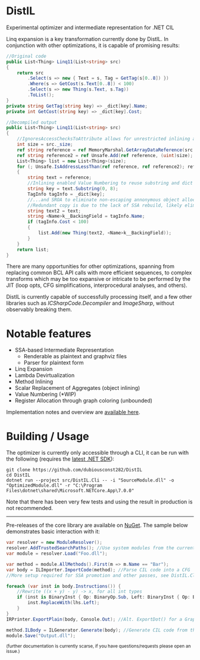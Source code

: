 # DistIL
Experimental optimizer and intermediate representation for .NET CIL

Linq expansion is a key transformation currently done by DistIL. In conjunction with other optimizations, it is capable of promising results:

```cs
//Original code
public List<Thing> Linq11(List<string> src)
{
    return src
        .Select(s => new { Text = s, Tag = GetTag(s[0..8]) })
        .Where(s => GetCost(s.Text[0..8]) < 100)
        .Select(s => new Thing(s.Text, s.Tag))
        .ToList();
}
private string GetTag(string key) => _dict[key].Name;
private int GetCost(string key) => _dict[key].Cost;

//Decompiled output
public List<Thing> Linq11(List<string> src)
{
    //IgnoresAccessChecksToAttribute allows for unrestricted inlining and direct storage access (not possible in C#).
    int size = src._size;
    ref string reference = ref MemoryMarshal.GetArrayDataReference(src._items);
    ref string reference2 = ref Unsafe.Add(ref reference, (uint)size);
    List<Thing> list = new List<Thing>(size);
    for (; Unsafe.IsAddressLessThan(ref reference, ref reference2); reference = ref Unsafe.Add(ref reference, 1))
    {
        string text = reference;
        //Inlining enabled Value Numbering to reuse substring and dict lookup
        string key = text.Substring(0, 8);
        TagInfo tagInfo = _dict[key];
        //...and SROA to eliminate non-escaping annonymous object allocation.
        //Redundant copy is due to the lack of SSA rebuild, likely eliminated by JIT.
        string text2 = text;
        string <Name>k__BackingField = tagInfo.Name;
        if (tagInfo.Cost < 100)
        {
            list.Add(new Thing(text2, <Name>k__BackingField));
        }
    }
    return list;
}
```

There are many opportunities for other optimizations, spanning from replacing common BCL API calls with more efficient sequences, to complex transforms which may be too expansive or intricate to be performed by the JIT (loop opts, CFG simplifications, interprocedural analyses, and others).

DistIL is currently capable of successfully processing itself, and a few other libraries such as _ICSharpCode.Decompiler_ and _ImageSharp_, without observably breaking them.

# Notable features
- SSA-based Intermediate Representation
  - Renderable as plaintext and graphviz files
  - Parser for plaintext form
- Linq Expansion
- Lambda Devirtualization
- Method Inlining
- Scalar Replacement of Aggregates (object inlining)
- Value Numbering (*WIP)
- Register Allocation through graph coloring (unbounded)

Implementation notes and overview are [available here](docs/internals.md).

# Building / Usage
The optimizer is currently only accessible through a CLI, it can be run with the following (requires the [latest .NET SDK](https://dotnet.microsoft.com/en-us/download)):
```
git clone https://github.com/dubiousconst282/DistIL
cd DistIL
dotnet run --project src/DistIL.Cli -- -i "SourceModule.dll" -o "OptimizedModule.dll" -r "C:\Program Files\dotnet\shared\Microsoft.NETCore.App\7.0.0"
```

Note that there has been very few tests and using the result in production is not recommended.

---

Pre-releases of the core library are available on [NuGet](https://www.nuget.org/packages/DistIL.Core). The sample below demonstrates basic interaction with it:
```cs
var resolver = new ModuleResolver();
resolver.AddTrustedSearchPaths(); //Use system modules from the current runtime
var module = resolver.Load("Foo.dll");

var method = module.AllMethods().First(m => m.Name == "Bar");
var body = ILImporter.ImportCode(method); //Parse CIL code into a CFG
//More setup required for SSA promotion and other passes, see DistIL.Cli's source.

foreach (var inst in body.Instructions()) {
    //Rewrite ((x + y) - y) -> x, for all int types
    if (inst is BinaryInst { Op: BinaryOp.Sub, Left: BinaryInst { Op: BinaryOp.Add } lhs, Right: var y } && lhs.Right == y) {
        inst.ReplaceWith(lhs.Left);
    }
}
IRPrinter.ExportPlain(body, Console.Out); //Alt. ExportDot() for a Graphviz file

method.ILBody = ILGenerator.Generate(body); //Generate CIL code from the CFG
module.Save("Output.dll");
```
<sub>(further documentation is currently scarse, if you have questions/requests please open an issue.)</sub>